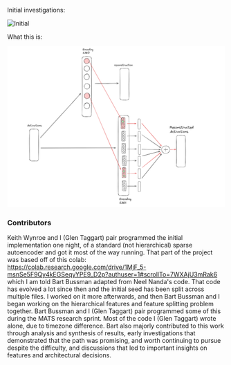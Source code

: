 Initial investigations:

![Initial](images/intial.png)

What this is:

![This](images/this.png)



### Contributors

Keith Wynroe and I (Glen Taggart) pair programmed the initial implementation one night, of a standard (not hierarchical) sparse autoencoder and got it most of the way running.
That part of the project was based off of this colab: https://colab.research.google.com/drive/1MjF_5-msnSe5F9Qy4kEGSeqyYPE9_D2p?authuser=1#scrollTo=7WXAjU3mRak6 which I am told Bart Bussman adapted from Neel Nanda's code.
That code has evolved a lot since then and the initial seed has been split across multiple files. I worked on it more afterwards, and then Bart Bussman and I began working on the hierarchical features and feature splitting problem together. Bart Bussman and I (Glen Taggart) pair programmed some of this during the MATS research sprint. Most of the code I (Glen Taggart) wrote alone, due to timezone difference. Bart also majorly contributed to this work through analysis and synthesis of results, early investigations that demonstrated that the path was promising, and worth continuing to pursue despite the difficulty, and discussions that led to important insights on features and architectural decisions.

